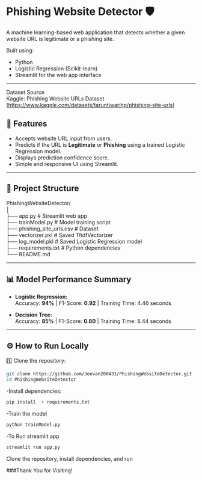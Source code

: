 # Phishing Website Detector 🛡️

A machine learning-based web application that detects whether a given website URL is legitimate or a phishing site.  

Built using:
- Python
- Logistic Regression (Scikit-learn)
- Streamlit for the web app interface

---  

Dataset Source  
Kaggle: Phishing Website URLs Dataset (https://www.kaggle.com/datasets/taruntiwarihp/phishing-site-urls)  

## 🚀 Features

- Accepts website URL input from users.
- Predicts if the URL is **Legitimate** or **Phishing** using a trained Logistic Regression model.
- Displays prediction confidence score.
- Simple and responsive UI using Streamlit.

---

## 📂 Project Structure
PhishingWebsiteDetector/  
│  
├── app.py                 # Streamlit web app  
├── trainModel.py          # Model training script  
├── phishing_site_urls.csv # Dataset  
├── vectorizer.pkl         # Saved TfidfVectorizer  
├── log_model.pkl          # Saved Logistic Regression model  
├── requirements.txt       # Python dependencies  
└── README.md  


---
## 📊 Model Performance Summary  
- **Logistic Regression:**  
  Accuracy: **94%** | F1-Score: **0.92** | Training Time: 4.46 seconds  

- **Decision Tree:**    
  Accuracy: **85%** | F1-Score: **0.80** | Training Time: 8.44 seconds  
---  

## ⚙️ How to Run Locally

1️⃣ Clone the repository:  
```bash
git clone https://github.com/Jeevan200431/PhishingWebsiteDetector.git
cd PhishingWebsiteDetector
```
-Install dependencies:  
```bash
pip install -r requirements.txt
```
-Train the model  
``` bash
python trainModel.py
```
-To Run streamlit app  
```bash 
streamlit run app.py
 ```
Clone the repository, install dependencies, and run  

###Thank You for Visiting!  






